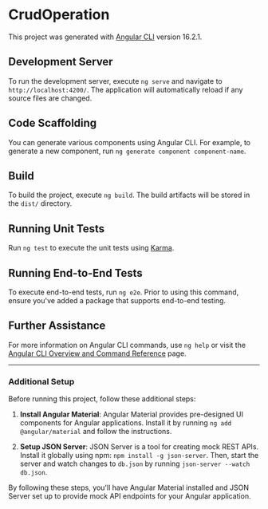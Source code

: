 # CrudOperation

This project was generated with [Angular CLI](https://github.com/angular/angular-cli) version 16.2.1.

## Development Server

To run the development server, execute `ng serve` and navigate to `http://localhost:4200/`. The application will automatically reload if any source files are changed.

## Code Scaffolding

You can generate various components using Angular CLI. For example, to generate a new component, run `ng generate component component-name`.

## Build

To build the project, execute `ng build`. The build artifacts will be stored in the `dist/` directory.

## Running Unit Tests

Run `ng test` to execute the unit tests using [Karma](https://karma-runner.github.io).

## Running End-to-End Tests

To execute end-to-end tests, run `ng e2e`. Prior to using this command, ensure you've added a package that supports end-to-end testing.

## Further Assistance

For more information on Angular CLI commands, use `ng help` or visit the [Angular CLI Overview and Command Reference](https://angular.io/cli) page.

---

### Additional Setup

Before running this project, follow these additional steps:

1. **Install Angular Material**: Angular Material provides pre-designed UI components for Angular applications. Install it by running `ng add @angular/material` and follow the instructions.

2. **Setup JSON Server**: JSON Server is a tool for creating mock REST APIs. Install it globally using npm: `npm install -g json-server`. Then, start the server and watch changes to `db.json` by running `json-server --watch db.json`.

By following these steps, you'll have Angular Material installed and JSON Server set up to provide mock API endpoints for your Angular application.
